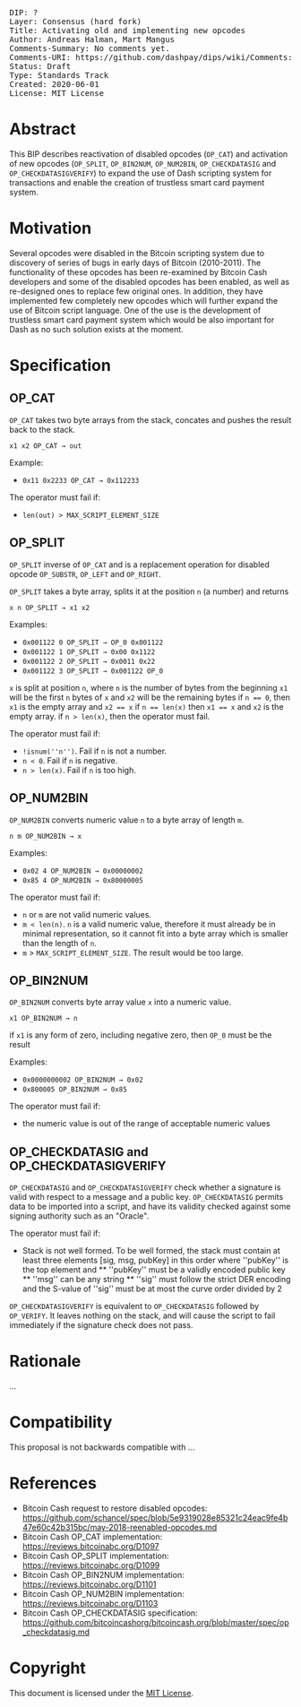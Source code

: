 <pre>
DIP: ?
Layer: Consensus (hard fork)
Title: Activating old and implementing new opcodes
Author: Andreas Halman, Mart Mangus
Comments-Summary: No comments yet.
Comments-URI: https://github.com/dashpay/dips/wiki/Comments:DIP-?
Status: Draft
Type: Standards Track
Created: 2020-06-01
License: MIT License
</pre>

# Abstract
<!-- A short (~200 word) description of the technical issue being addressed -->

This BIP describes reactivation of disabled opcodes (`OP_CAT`) and activation of new opcodes (`OP_SPLIT`, `OP_BIN2NUM`, `OP_NUM2BIN`, `OP_CHECKDATASIG` and `OP_CHECKDATASIGVERIFY`) to expand the use of Dash scripting system for transactions and enable the creation of trustless smart card payment system.


# Motivation
<!-- The motivation is critical for BIPs that want to change the Bitcoin protocol. It should clearly explain why the existing protocol is inadequate to address the problem that the BIP solves -->

Several opcodes were disabled in the Bitcoin scripting system due to discovery of series of bugs in early days of Bitcoin (2010-2011). The functionality of these opcodes has been re-examined by Bitcoin Cash developers and some of the disabled opcodes has been enabled, as well as re-designed ones to replace few original ones. In addition, they have implemented few completely new opcodes which will further expand the use of Bitcoin script language. One of the use is the development of trustless smart card payment system which would be also important for Dash as no such solution exists at the moment.


# Specification
<!-- The technical specification should describe the syntax and semantics of any new feature. The specification should be detailed enough to allow competing, interoperable implementations for any of the current Bitcoin platforms -->
<!-- OP_CAT, OP_SPLIT, OP_BIN2NUM and OP_NUM2BIN TEXT COPIED FROM: https://github.com/schancel/spec/blob/5e9319028e85321c24eac9fe4b47e60c42b315bc/may-2018-reenabled-opcodes.md -->

## OP_CAT
`OP_CAT` takes two byte arrays from the stack, concates and pushes the result back to the stack.


`x1 x2 OP_CAT → out`


Example:
* `0x11 0x2233 OP_CAT → 0x112233`

The operator must fail if:
* `len(out) > MAX_SCRIPT_ELEMENT_SIZE`

## OP_SPLIT
`OP_SPLIT` inverse of `OP_CAT` and is a replacement operation for disabled opcode `OP_SUBSTR`, `OP_LEFT` and `OP_RIGHT`.

`OP_SPLIT` takes a byte array, splits it at the position `n` (a number) and returns

`x n OP_SPLIT → x1 x2`


Examples:
* `0x001122 0 OP_SPLIT → OP_0 0x001122`
* `0x001122 1 OP_SPLIT → 0x00 0x1122`
* `0x001122 2 OP_SPLIT → 0x0011 0x22`
* `0x001122 3 OP_SPLIT → 0x001122 OP_0`


`x` is split at position `n`, where `n` is the number of bytes from the beginning
`x1` will be the first `n` bytes of `x` and `x2` will be the remaining bytes
if `n == 0`, then `x1` is the empty array and `x2 == x`
if `n == len(x)` then `x1 == x` and `x2` is the empty array.
if `n > len(x)`, then the operator must fail.

The operator must fail if:
* `!isnum(''n'')`. Fail if `n` is not a number.
* `n < 0`. Fail if `n` is negative.
* `n > len(x)`. Fail if `n` is too high.

## OP_NUM2BIN
`OP_NUM2BIN` converts numeric value `n` to a byte array of length `m`.

`n m OP_NUM2BIN → x`

Examples:
* `0x02 4 OP_NUM2BIN → 0x00000002`
* `0x85 4 OP_NUM2BIN → 0x80000005`


The operator must fail if:
* `n` or `m` are not valid numeric values.
* `m < len(n)`. `n` is a valid numeric value, therefore it must already be in minimal representation, so it cannot fit into a byte array which is smaller than the length of `n`.
* `m` > `MAX_SCRIPT_ELEMENT_SIZE`. The result would be too large.


## OP_BIN2NUM
`OP_BIN2NUM` converts byte array value `x` into a numeric value.

`x1 OP_BIN2NUM → n`

if `x1` is any form of zero, including negative zero, then `OP_0` must be the result

Examples:
* `0x0000000002 OP_BIN2NUM → 0x02`
* `0x800005 OP_BIN2NUM → 0x85`

The operator must fail if:
* the numeric value is out of the range of acceptable numeric values


## OP_CHECKDATASIG and OP_CHECKDATASIGVERIFY
`OP_CHECKDATASIG` and `OP_CHECKDATASIGVERIFY` check whether a signature is valid with respect to a message and a public key. `OP_CHECKDATASIG` permits data to be imported into a script, and have its validity checked against some signing authority such as an "Oracle".

The operator must fail if:
* Stack is not well formed. To be well formed, the stack must contain at least three elements [sig, msg, pubKey] in this order where ''pubKey'' is the top element and
** ''pubKey'' must be a validly encoded public key
** ''msg'' can be any string
** ''sig'' must follow the strict DER encoding and the S-value of ''sig'' must be at most the curve order divided by 2


`OP_CHECKDATASIGVERIFY` is equivalent to `OP_CHECKDATASIG` followed by `OP_VERIFY`. It leaves nothing on the stack, and will cause the script to fail immediately if the signature check does not pass.

# Rationale
<!-- The rationale fleshes out the specification by describing what motivated the design and why particular design decisions were made. It should describe alternate designs that were considered and related work. The rationale should provide evidence of consensus within the community and discuss important objections or concerns raised during discussion -->

...

# Compatibility
<!-- All BIPs that introduce backwards incompatibilities must include a section describing these incompatibilities and their severity. The BIP must explain how the author proposes to deal with these incompatibilities -->

This proposal is not backwards compatible with ...


# References
<!-- The reference implementation must be completed before any BIP is given status "Final", but it need not be completed before the BIP is accepted. It is better to finish the specification and rationale first and reach consensus on it before writing code. The final implementation must include test code and documentation appropriate for the Bitcoin protocol -->

* Bitcoin Cash request to restore disabled opcodes: https://github.com/schancel/spec/blob/5e9319028e85321c24eac9fe4b47e60c42b315bc/may-2018-reenabled-opcodes.md
* Bitcoin Cash OP_CAT implementation: https://reviews.bitcoinabc.org/D1097
* Bitcoin Cash OP_SPLIT implementation: https://reviews.bitcoinabc.org/D1099
* Bitcoin Cash OP_BIN2NUM implementation: https://reviews.bitcoinabc.org/D1101
* Bitcoin Cash OP_NUM2BIN implementation: https://reviews.bitcoinabc.org/D1103
* Bitcoin Cash OP_CHECKDATASIG specification: https://github.com/bitcoincashorg/bitcoincash.org/blob/master/spec/op_checkdatasig.md

# Copyright
<!-- The BIP must be explicitly licensed under acceptable copyright terms -->
This document is licensed under the [MIT License](https://opensource.org/licenses/MIT).
